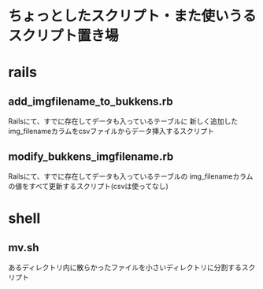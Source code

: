 # ちょっとしたスクリプト・また使いうるスクリプト置き場
# rails
## add_imgfilename_to_bukkens.rb
Railsにて、すでに存在してデータも入っているテーブルに
新しく追加したimg_filenameカラムをcsvファイルからデータ挿入するスクリプト

## modify_bukkens_imgfilename.rb
Railsにて、すでに存在してデータも入っているテーブルの
img_filenameカラムの値をすべて更新するスクリプト(csvは使ってなし)

# shell
## mv.sh
あるディレクトリ内に散らかったファイルを小さいディレクトリに分割するスクリプト
